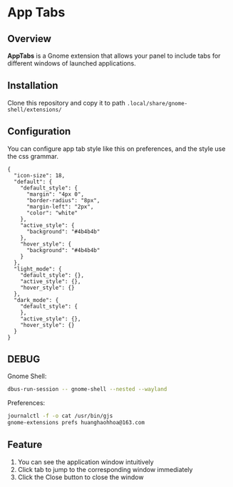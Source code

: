 # App Tabs

## Overview

**AppTabs** is a Gnome extension that allows your panel to include tabs for different windows of launched applications.

## Installation
Clone this repository and copy it to path `.local/share/gnome-shell/extensions/`

## Configuration
You can configure app tab style like this on preferences, and the style use the css grammar.

```json5
{
  "icon-size": 18,
  "default": {
    "default_style": {
      "margin": "4px 0",
      "border-radius": "8px",
      "margin-left": "2px",
      "color": "white"
    },
    "active_style": {
      "background": "#4b4b4b"
    },
    "hover_style": {
      "background": "#4b4b4b"
    }
  },
  "light_mode": {
    "default_style": {},
    "active_style": {},
    "hover_style": {}
  },
  "dark_mode": {
    "default_style": {
    },
    "active_style": {},
    "hover_style": {}
  }
}
```

## DEBUG
Gnome Shell:
```bash
dbus-run-session -- gnome-shell --nested --wayland
```
Preferences:
```bash
journalctl -f -o cat /usr/bin/gjs
gnome-extensions prefs huanghaohhoa@163.com
```

## Feature
1. You can see the application window intuitively
2. Click tab to jump to the corresponding window immediately
3. Click the Close button to close the window
